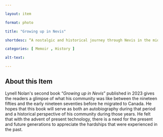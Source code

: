 ```yaml
--- 

layout: item 

format: photo 

title: "Growing up in Nevis"

shortdesc: “A nostalgic and historical journey through Nevis in the mid-20th century, offering insight into community life and challenges faced during that era.”

categories: [ Memoir , History ]

alt-text:  

--- 
```


## About this Item 

Lynell Nolan's second book “_Growing up in Nevis_” published in 2023 gives the readers a glimpse of what his community was like between the nineteen fifties and the early nineteen seventies before he migrated to Canada. He hopes that this book will serve as both an autobiography during that period and a historical perspective of his community during those years. He felt that with the advent of present technology, there is a need for the present and future generations to appreciate the hardships that were experienced in the past.
